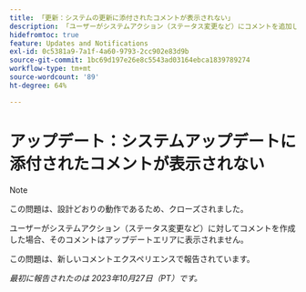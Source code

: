```yaml
---
title: 「更新：システムの更新に添付されたコメントが表示されない」
description: 「ユーザーがシステムアクション（ステータス変更など）にコメントを追加した場合、そのコメントは更新領域に表示されません。 」
hidefromtoc: true
feature: Updates and Notifications
exl-id: 0c5381a9-7a1f-4a60-9793-2cc902e83d9b
source-git-commit: 1bc69d197e26e8c5543ad03164ebca1839789274
workflow-type: tm+mt
source-wordcount: '89'
ht-degree: 64%

---
```


# アップデート：システムアップデートに添付されたコメントが表示されない

<!--

>[!NOTE]
>
>This issue has been closed because it is working as designed.

-->

>[!NOTE]
>
>この問題は、設計どおりの動作であるため、クローズされました。

ユーザーがシステムアクション（ステータス変更など）に対してコメントを作成した場合、そのコメントはアップデートエリアに表示されません。

この問題は、新しいコメントエクスペリエンスで報告されています。

_最初に報告されたのは 2023年10月27日（PT）です。_
